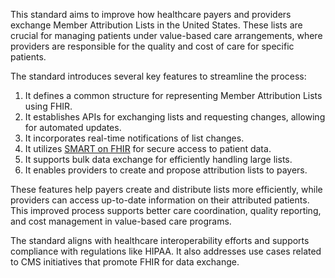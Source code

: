 This standard aims to improve how healthcare payers and providers exchange Member Attribution Lists in the United States. These lists are crucial for managing patients under value-based care arrangements, where providers are responsible for the quality and cost of care for specific patients.

The standard introduces several key features to streamline the process:

1. It defines a common structure for representing Member Attribution Lists using FHIR.
2. It establishes APIs for exchanging lists and requesting changes, allowing for automated updates.
3. It incorporates real-time notifications of list changes.
4. It utilizes [SMART on FHIR](https://build.fhir.org/ig/HL7/smart-app-launch) for secure access to patient data.
5. It supports bulk data exchange for efficiently handling large lists.
6. It enables providers to create and propose attribution lists to payers.

These features help payers create and distribute lists more efficiently, while providers can access up-to-date information on their attributed patients. This improved process supports better care coordination, quality reporting, and cost management in value-based care programs.

The standard aligns with healthcare interoperability efforts and supports compliance with regulations like HIPAA. It also addresses use cases related to CMS initiatives that promote FHIR for data exchange.